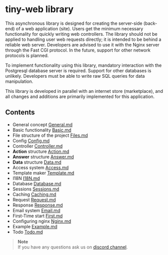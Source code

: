 # tiny-web library
This asynchronous library is designed for creating the server-side (back-end) of a web application (site). Users get the minimum necessary functionality for quickly writing web controllers. The library should not be applied to handling user web requests directly; it is intended to be behind a reliable web server. Developers are advised to use it with the Nginx server through the Fast CGI protocol. In the future, support for other network protocols is planned.

To implement functionality using this library, mandatory interaction with the Postgresql database server is required. Support for other databases is unlikely. Developers must be able to write raw SQL queries for data manipulation.

This library is developed in parallel with an internet store (marketplace), and all changes and additions are primarily implemented for this application.

## Contents
* General concept [General.md](https://github.com/tryteex/tiny-web/blob/main/doc/General.md)
* Basic functionality [Basic.md](https://github.com/tryteex/tiny-web/blob/main/doc/Basic.md)
* File structure of the project [Files.md](https://github.com/tryteex/tiny-web/blob/main/doc/Files.md)
* Config [Config.md](https://github.com/tryteex/tiny-web/blob/main/doc/Config.md)
* Controller [Controller.md](https://github.com/tryteex/tiny-web/blob/main/doc/Controller.md)
* __Action__ structure [Action.md](https://github.com/tryteex/tiny-web/blob/main/doc/Action.md)
* __Answer__ structure [Answer.md](https://github.com/tryteex/tiny-web/blob/main/doc/Answer.md)
* __Data__ structure [Data.md](https://github.com/tryteex/tiny-web/blob/main/doc/Data.md)
* Access system [Access.md](https://github.com/tryteex/tiny-web/blob/main/doc/Access.md)
* Template maker [Template.md](https://github.com/tryteex/tiny-web/blob/main/doc/Template.md)
* I18N [I18N.md](https://github.com/tryteex/tiny-web/blob/main/doc/I18N.md)
* Database [Database.md](https://github.com/tryteex/tiny-web/blob/main/doc/Database.md)
* Sessions [Sessions.md](https://github.com/tryteex/tiny-web/blob/main/doc/Sessions.md)
* Caching [Caching.md](https://github.com/tryteex/tiny-web/blob/main/doc/Caching.md)
* Request [Request.md](https://github.com/tryteex/tiny-web/blob/main/doc/Request.md)
* Response [Response.md](https://github.com/tryteex/tiny-web/blob/main/doc/Response.md)
* Email system [Email.md](https://github.com/tryteex/tiny-web/blob/main/doc/Email.md)
* First-Time start [First.md](https://github.com/tryteex/tiny-web/blob/main/doc/First.md)
* Configuring nginx [Nginx.md](https://github.com/tryteex/tiny-web/blob/main/doc/Nginx.md)
* Example [Example.md](https://github.com/tryteex/tiny-web/blob/main/doc/Example.md)
* Todo [Todo.md](https://github.com/tryteex/tiny-web/blob/main/doc/Todo.md)

> **Note**  
> If you have any questions ask us on [discord channel](https://discord.com/channels/1116858532491448332/1116858533061869742).
